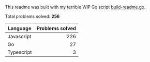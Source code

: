This readme was built with my terrible WIP Go script [build-readme.go](build-readme.go).

Total problems solved: **256**

| Language | Problems solved |
| --- | --: |
| Javascript | 226 |
| Go | 27 |
| Typescript | 3 |
